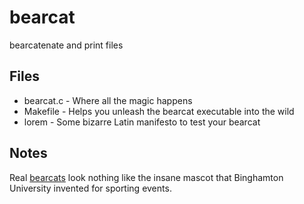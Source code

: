 bearcat
=======
bearcatenate and print files

Files
-----

* bearcat.c - Where all the magic happens
* Makefile - Helps you unleash the bearcat executable into the wild
* lorem - Some bizarre Latin manifesto to test your bearcat

Notes
-----

Real [bearcats](https://en.wikipedia.org/wiki/Binturong) look nothing like the insane mascot that Binghamton University invented for sporting events.
